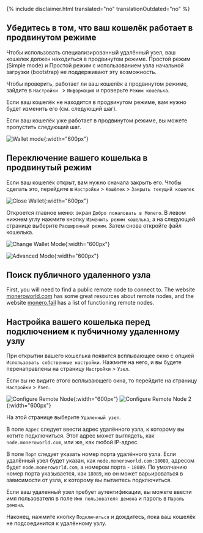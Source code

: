 {% include disclaimer.html translated="no" translationOutdated="no" %}

## Убедитесь в том, что ваш кошелёк работает в продвинутом режиме

Чтобы использовать специализированный удалённый узел, ваш кошелек должен
находиться в продвинутом режиме. Простой режим (Simple mode) и Простой режим
с использованием узла начальной загрузки (bootstrap) не поддерживают эту
возможность.

Чтобы проверить, работает ли ваш кошелёк в продвинутом режиме, зайдите в `Настройки ` > `Информация` и проверьте `Режим кошелька`.

Если ваш кошелёк не находится в продвинутом режиме, вам нужно будет изменить
его (см. следующий шаг).

Если ваш кошелёк уже работает в продвинутом режиме, вы можете пропустить
следующий шаг.

![Wallet
mode](/img/resources/user-guides/en/remote_node/wallet_mode_info.avif){:width="600px"}

## Переключение вашего кошелька в продвинутый режим

Если ваш кошелёк открыт, вам нужно сначала закрыть его. Чтобы сделать это, перейдите в `Настройки` > `Кошёлек` > `Закрыть текущий кошелек`

![Close
Wallet](/img/resources/user-guides/en/remote_node/close_open_wallet.avif){:width="600px"}

Откроется главное меню: экран `Добро пожаловать в Monero`. В левом нижнем
углу нажмите кнопку `Изменить режим кошелька`, а на следующей странице
выберите `Расширенный режим`. Затем снова откройте файл кошелька.

![Change Wallet
Mode](/img/resources/user-guides/en/remote_node/change_wallet_mode.avif){:width="600px"}

![Advanced
Mode](/img/resources/user-guides/en/remote_node/advanced_mode.avif){:width="600px"}

## Поиск публичного удаленного узла

First, you will need to find a public remote node to connect to. The website
[moneroworld.com](https://moneroworld.com/#nodes) has some great resources
about remote nodes, and the website [monero.fail](https://monero.fail) has a
list of functioning remote nodes.

## Настройка вашего кошелька перед подключением к пубчичному удаленному узлу

При открытии вашего кошелька появится всплывающее окно с опцией `Использовать собственные настройки`. Нажмите на него, и вы будете перенаправлены на страницу `Настройки` > `Узел`.

Если вы не видите этого всплывающего окна, то перейдите на страницу `Настройки` > `Узел`.

![Configure Remote
Node](/img/resources/user-guides/en/remote_node/remote_node_config.avif){:width="600px"}
![Configure Remote Node
2](/img/resources/user-guides/en/remote_node/remote_node_config-2.avif){:width="600px"}

На этой странице выберите `Удаленный узел`.

В поле `Адрес` следует ввести адрес удалённого узла, к которому вы хотите
подключиться. Этот адрес может выглядеть, как `node.moneroworld.com`, или
же, как любой IP-адрес.

В поле `Порт` следует указать номер порта удалённого узла. Если удалённый
узел будет указан, как `node.moneroworld.com:18089`, адресом будет
`node.moneroworld.com`, а номером порта - `18089`. По умолчанию номер порта
указывается, как `18089`, но он может варьироваться в зависимости от узла, к
которому вы пытаетесь подключиться.

Если ваш удаленный узел требует аутентификации, вы можете ввести имя
пользователя в поле `Имя пользователя демона` и пароль в `Пароль демона`.

Наконец, нажмите кнопку `Подключиться` и дождитесь, пока ваш кошелёк не
подсоединится к удалённому узлу.
